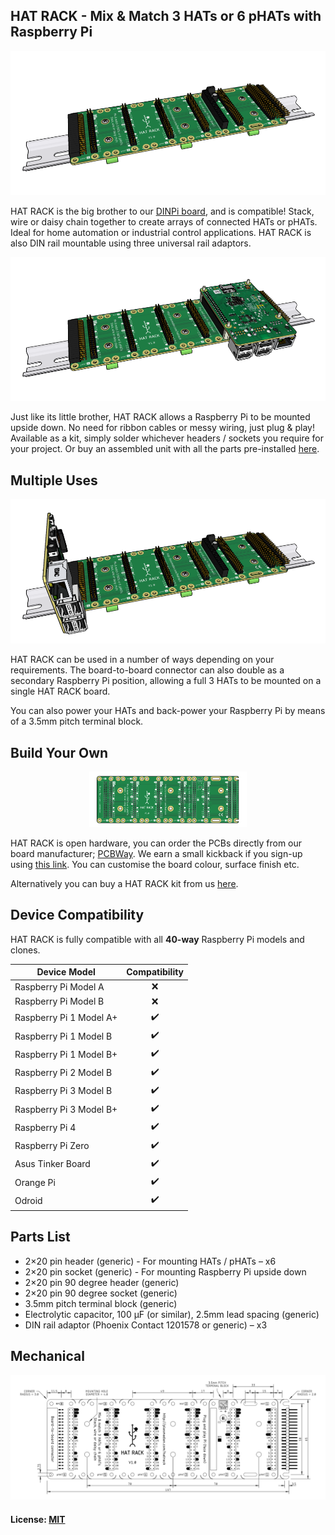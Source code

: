## HAT RACK - Mix & Match 3 HATs or 6 pHATs with Raspberry Pi

![HAT RACK](/img/hat-rack.png)

HAT RACK is the big brother to our <a href="https://github.com/plasmadancom/DINPi">DINPi board</a>, and is compatible! Stack, wire or daisy chain together to create arrays of connected HATs or pHATs. Ideal for home automation or industrial control applications. HAT RACK is also DIN rail mountable using three universal rail adaptors.

![HAT RACK with Raspberry Pi](/img/hat-rack-raspberry-pi.png)

Just like its little brother, HAT RACK allows a Raspberry Pi to be mounted upside down. No need for ribbon cables or messy wiring, just plug & play! Available as a kit, simply solder whichever headers / sockets you require for your project. Or buy an assembled unit with all the parts pre-installed <a href="https://plasmadan.com/hatrack" target="_blank">here</a>.

## Multiple Uses

![HAT RACK](/img/hat-rack-raspberry-pi-alternate.png)

HAT RACK can be used in a number of ways depending on your requirements. The board-to-board connector can also double as a secondary Raspberry Pi position, allowing a full 3 HATs to be mounted on a single HAT RACK board.

You can also power your HATs and back-power your Raspberry Pi by means of a 3.5mm pitch terminal block.

## Build Your Own

<p align="center">
    <a href="https://www.pcbway.com/project/shareproject/HAT_RACK___Multi_HAT_Mount_for_Raspberry_Pi.html" target="_blank" rel="nofollow noopener noreferrer">
        <img alt="HAT RACK PCB" src="/img/hat-rack-pcb.png" width="50%">
    </a>
</p>

HAT RACK is open hardware, you can order the PCBs directly from our board manufacturer; <a href="https://www.pcbway.com/setinvite.aspx?inviteid=19024" target="_blank" rel="nofollow noopener noreferrer">PCBWay</a>. We earn a small kickback if you sign-up using <a href="https://www.pcbway.com/setinvite.aspx?inviteid=19024" target="_blank" rel="nofollow noopener noreferrer">this link</a>. You can customise the board colour, surface finish etc.

Alternatively you can buy a HAT RACK kit from us <a href="https://plasmadan.com/hatrack" target="_blank">here</a>.

## Device Compatibility

HAT RACK is fully compatible with all **40-way** Raspberry Pi models and clones.

| Device Model | Compatibility |
| --- | :---: |
| Raspberry Pi Model A | &#x274c; |
| Raspberry Pi Model B | &#x274c; |
| Raspberry Pi 1 Model A+ | &#x2714;&#xFE0F; |
| Raspberry Pi 1 Model B | &#x2714;&#xFE0F; |
| Raspberry Pi 1 Model B+ | &#x2714;&#xFE0F; |
| Raspberry Pi 2 Model B | &#x2714;&#xFE0F; |
| Raspberry Pi 3 Model B | &#x2714;&#xFE0F; |
| Raspberry Pi 3 Model B+ | &#x2714;&#xFE0F; |
| Raspberry Pi 4 | &#x2714;&#xFE0F; |
| Raspberry Pi Zero | &#x2714;&#xFE0F; |
| Asus Tinker Board | &#x2714;&#xFE0F; |
| Orange Pi | &#x2714;&#xFE0F; |
| Odroid | &#x2714;&#xFE0F; |

## Parts List
* 2×20 pin header (generic) - For mounting HATs / pHATs – x6
* 2×20 pin socket (generic) - For mounting Raspberry Pi upside down
* 2×20 pin 90 degree header (generic)
* 2×20 pin 90 degree socket (generic)
* 3.5mm pitch terminal block (generic)
* Electrolytic capacitor, 100 µF (or similar), 2.5mm lead spacing (generic)
* DIN rail adaptor (Phoenix Contact 1201578 or generic) – x3

## Mechanical

![HAT RACK Dimensions](/img/hat-rack-dimensions.png)

#### License: [MIT](/LICENSE)